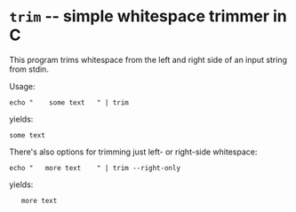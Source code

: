 # `trim` -- simple whitespace trimmer in C
This program trims whitespace from the left and right side of an input
string from stdin.

Usage:

`echo "    some text   " | trim`

yields:

`some text`

There's also options for trimming just left- or right-side whitespace:

`echo "   more text    " | trim --right-only`

yields:

`   more text`
